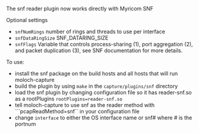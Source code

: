 The snf reader plugin now works directly with Myricom SNF

Optional settings
* ```snfNumRings``` number of rings and threads to use per interface
* ```snfDataRingSize``` SNF_DATARING_SIZE
* ```snfFlags``` Variable that controls process-sharing (1), port aggregation (2), and packet duplication (3), see SNF documentation for more details.  

To use:
* install the snf package on the build hosts and all hosts that will run moloch-capture
* build the plugin by using ```make``` in the ```capture/plugins/snf``` directory
* load the snf plugin by changing configuration file so it has reader-snf.so as a rootPlugins ```rootPlugins=reader-snf.so```
* tell moloch-capture to use snf as the reader method with ```pcapReadMethod=snf`` in your configuration file
* change ```interface``` to either the OS interface name or snf# where # is the portnum

